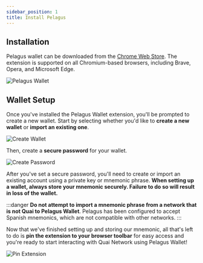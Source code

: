 ```yaml
---
sidebar_position: 1
title: Install Pelagus
---
```


## Installation

Pelagus wallet can be downloaded from the [Chrome Web Store](https://chromewebstore.google.com/detail/pelagus/nhccebmfjcbhghphpclcfdkkekheegop). The extension is supported on all Chromium-based browsers, including Brave, Opera, and Microsoft Edge.

<p align="center">

![Pelagus Wallet](/img/ChromeStoreImage.png)

</p>

## Wallet Setup

Once you've installed the Pelagus Wallet extension, you'll be prompted to create a new wallet. Start by selecting whether you'd like to **create a new wallet** or **import an existing one**.

<p align="center">

![Create Wallet](/img/CreateNewWallet.png)

</p>

Then, create a **secure password** for your wallet.

<p align="center">

![Create Password](/img/WalletPasswordSetup.png)

</p>

After you've set a secure password, you'll need to create or import an existing account using a private key or mnemonic phrase. **When setting up a wallet, always store your mnemonic securely. Failure to do so will result in loss of the wallet.**

:::danger
**Do not attempt to import a mnemonic phrase from a network that is not Quai to Pelagus Wallet**. Pelagus has been configured to accept Spanish mnemonics, which are not compatible with other networks.
:::

Now that we've finished setting up and storing our mnemonic, all that's left to do is **pin the extension to your browser toolbar** for easy access and you're ready to start interacting with Quai Network using Pelagus Wallet!

<p align="center">

![Pin Extension](/img/PinExtension.png)

</p>
